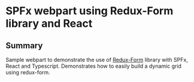 # SPFx webpart using Redux-Form library and React

## Summary
Sample webpart to demonstrate the use of [Redux-Form](https://github.com/erikras/redux-form) library with SPFx, React and Typescript. Demonstrates how to easily build a dynamic grid using redux-form.
